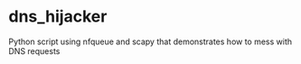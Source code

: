 # dns_hijacker
Python script using nfqueue and scapy that demonstrates how to mess with DNS requests
